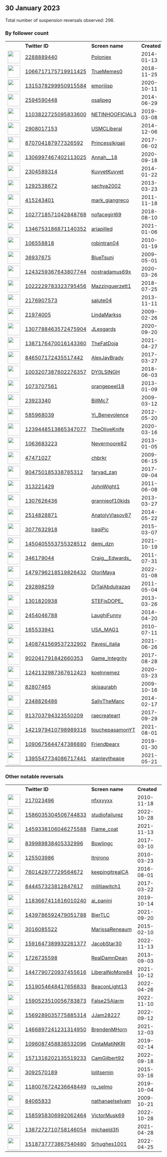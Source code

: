 
## 30 January 2023
Total number of suspension reversals observed: 298.

### By follower count
<table><tr><th></th><th align="left">Twitter ID</th><th align="left">Screen name</th>
<th align="left">Created</th><th align="left">Status</th><th align="left">Suspended</th><th align="left">Followers</th>
<tr><td><a href="https://pbs.twimg.com/profile_images/1625473008172257284/b4vUfk-n_normal.png"><img src="https://pbs.twimg.com/profile_images/1625473008172257284/b4vUfk-n_normal.png" width="40px" height="40px" align="center"/></a></td><td><a href="https://twitter.com/intent/user?user_id=2288889440">2288889440</a></td><td><a href="https://twitter.com/Poloniex">Poloniex</a></td><td>2014-01-13</td><td align="center">✔️</td><td>2023-01-26</td><td>526846</td></tr>
<tr><td><a href="https://pbs.twimg.com/profile_images/1104012011258736641/C6MkbgWh_normal.jpg"><img src="https://pbs.twimg.com/profile_images/1104012011258736641/C6MkbgWh_normal.jpg" width="40px" height="40px" align="center"/></a></td><td><a href="https://twitter.com/intent/user?user_id=1066717175719911425">1066717175719911425</a></td><td><a href="https://twitter.com/TrueMemes0">TrueMemes0</a></td><td>2018-11-25</td><td align="center"></td><td></td><td>402371</td></tr>
<tr><td><a href="https://pbs.twimg.com/profile_images/1619397363583393792/df_rG7lE_normal.jpg"><img src="https://pbs.twimg.com/profile_images/1619397363583393792/df_rG7lE_normal.jpg" width="40px" height="40px" align="center"/></a></td><td><a href="https://twitter.com/intent/user?user_id=1315378299950915584">1315378299950915584</a></td><td><a href="https://twitter.com/emoriiisp">emoriiisp</a></td><td>2020-10-11</td><td align="center"></td><td>2022-03-11</td><td>122306</td></tr>
<tr><td><a href="https://pbs.twimg.com/profile_images/1361991165214662656/p7aE144d_normal.jpg"><img src="https://pbs.twimg.com/profile_images/1361991165214662656/p7aE144d_normal.jpg" width="40px" height="40px" align="center"/></a></td><td><a href="https://twitter.com/intent/user?user_id=2594590448">2594590448</a></td><td><a href="https://twitter.com/osalipeg">osalipeg</a></td><td>2014-06-29</td><td align="center"></td><td></td><td>63212</td></tr>
<tr><td><a href="https://pbs.twimg.com/profile_images/1577187571049930753/0TSPQA2u_normal.jpg"><img src="https://pbs.twimg.com/profile_images/1577187571049930753/0TSPQA2u_normal.jpg" width="40px" height="40px" align="center"/></a></td><td><a href="https://twitter.com/intent/user?user_id=1103822725095833600">1103822725095833600</a></td><td><a href="https://twitter.com/NETINHOOFICIAL3">NETINHOOFICIAL3</a></td><td>2019-03-08</td><td align="center"></td><td>2022-11-03</td><td>58555</td></tr>
<tr><td><a href="https://pbs.twimg.com/profile_images/1618266599894532102/oNI4e-bg_normal.jpg"><img src="https://pbs.twimg.com/profile_images/1618266599894532102/oNI4e-bg_normal.jpg" width="40px" height="40px" align="center"/></a></td><td><a href="https://twitter.com/intent/user?user_id=2908017153">2908017153</a></td><td><a href="https://twitter.com/USMCLiberal">USMCLiberal</a></td><td>2014-12-06</td><td align="center"></td><td></td><td>54227</td></tr>
<tr><td><a href="https://pbs.twimg.com/profile_images/1618747160102584320/aQm37Dh9_normal.jpg"><img src="https://pbs.twimg.com/profile_images/1618747160102584320/aQm37Dh9_normal.jpg" width="40px" height="40px" align="center"/></a></td><td><a href="https://twitter.com/intent/user?user_id=870704187977326592">870704187977326592</a></td><td><a href="https://twitter.com/PrincessIkigaii">PrincessIkigaii</a></td><td>2017-06-02</td><td align="center"></td><td>2022-03-11</td><td>47035</td></tr>
<tr><td><a href="https://pbs.twimg.com/profile_images/1610099233855574016/pd72f2up_normal.jpg"><img src="https://pbs.twimg.com/profile_images/1610099233855574016/pd72f2up_normal.jpg" width="40px" height="40px" align="center"/></a></td><td><a href="https://twitter.com/intent/user?user_id=1306997467402113025">1306997467402113025</a></td><td><a href="https://twitter.com/Annah__18">Annah__18</a></td><td>2020-09-18</td><td align="center"></td><td>2023-01-17</td><td>46614</td></tr>
<tr><td><a href="https://pbs.twimg.com/profile_images/1178658372222115840/fibVhco4_normal.jpg"><img src="https://pbs.twimg.com/profile_images/1178658372222115840/fibVhco4_normal.jpg" width="40px" height="40px" align="center"/></a></td><td><a href="https://twitter.com/intent/user?user_id=2304589314">2304589314</a></td><td><a href="https://twitter.com/KuvvetKuvvet">KuvvetKuvvet</a></td><td>2014-01-22</td><td align="center"></td><td></td><td>36576</td></tr>
<tr><td><a href="https://pbs.twimg.com/profile_images/1556634265257127936/3WPkqH36_normal.jpg"><img src="https://pbs.twimg.com/profile_images/1556634265257127936/3WPkqH36_normal.jpg" width="40px" height="40px" align="center"/></a></td><td><a href="https://twitter.com/intent/user?user_id=1292538672">1292538672</a></td><td><a href="https://twitter.com/sachya2002">sachya2002</a></td><td>2013-03-23</td><td align="center"></td><td>2022-10-16</td><td>36091</td></tr>
<tr><td><a href="https://pbs.twimg.com/profile_images/2604099950/6gf5zb2i62s183i09dpj_normal.jpeg"><img src="https://pbs.twimg.com/profile_images/2604099950/6gf5zb2i62s183i09dpj_normal.jpeg" width="40px" height="40px" align="center"/></a></td><td><a href="https://twitter.com/intent/user?user_id=415243401">415243401</a></td><td><a href="https://twitter.com/mark_giangreco">mark_giangreco</a></td><td>2011-11-18</td><td align="center"></td><td>2022-11-21</td><td>35786</td></tr>
<tr><td><a href="https://pbs.twimg.com/profile_images/1619749705193525248/zTSbrDgA_normal.jpg"><img src="https://pbs.twimg.com/profile_images/1619749705193525248/zTSbrDgA_normal.jpg" width="40px" height="40px" align="center"/></a></td><td><a href="https://twitter.com/intent/user?user_id=1027718571042848768">1027718571042848768</a></td><td><a href="https://twitter.com/nofacegirl69">nofacegirl69</a></td><td>2018-08-10</td><td align="center"></td><td></td><td>33582</td></tr>
<tr><td><a href="https://pbs.twimg.com/profile_images/1490083589131628544/enjqqlkd_normal.jpg"><img src="https://pbs.twimg.com/profile_images/1490083589131628544/enjqqlkd_normal.jpg" width="40px" height="40px" align="center"/></a></td><td><a href="https://twitter.com/intent/user?user_id=1346753186871140352">1346753186871140352</a></td><td><a href="https://twitter.com/ariapilled">ariapilled</a></td><td>2021-01-06</td><td align="center"></td><td>2022-02-24</td><td>33506</td></tr>
<tr><td><a href="https://pbs.twimg.com/profile_images/1626269577448689666/APADg2B1_normal.jpg"><img src="https://pbs.twimg.com/profile_images/1626269577448689666/APADg2B1_normal.jpg" width="40px" height="40px" align="center"/></a></td><td><a href="https://twitter.com/intent/user?user_id=106558818">106558818</a></td><td><a href="https://twitter.com/robintran04">robintran04</a></td><td>2010-01-19</td><td align="center"></td><td>2022-11-05</td><td>32808</td></tr>
<tr><td><a href="https://pbs.twimg.com/profile_images/1024991540379234304/1Ou7rZuv_normal.jpg"><img src="https://pbs.twimg.com/profile_images/1024991540379234304/1Ou7rZuv_normal.jpg" width="40px" height="40px" align="center"/></a></td><td><a href="https://twitter.com/intent/user?user_id=36937675">36937675</a></td><td><a href="https://twitter.com/BlueTsuni">BlueTsuni</a></td><td>2009-05-01</td><td align="center"></td><td></td><td>32527</td></tr>
<tr><td><a href="https://pbs.twimg.com/profile_images/1252699052988338176/jkOttCMK_normal.jpg"><img src="https://pbs.twimg.com/profile_images/1252699052988338176/jkOttCMK_normal.jpg" width="40px" height="40px" align="center"/></a></td><td><a href="https://twitter.com/intent/user?user_id=1243259367643807744">1243259367643807744</a></td><td><a href="https://twitter.com/nostradamus69x">nostradamus69x</a></td><td>2020-03-26</td><td align="center"></td><td>2022-07-25</td><td>31217</td></tr>
<tr><td><a href="https://pbs.twimg.com/profile_images/1074289447494189056/MJCR5ODZ_normal.jpg"><img src="https://pbs.twimg.com/profile_images/1074289447494189056/MJCR5ODZ_normal.jpg" width="40px" height="40px" align="center"/></a></td><td><a href="https://twitter.com/intent/user?user_id=1022229783323795456">1022229783323795456</a></td><td><a href="https://twitter.com/Mazzinguerzett1">Mazzinguerzett1</a></td><td>2018-07-25</td><td align="center"></td><td></td><td>31071</td></tr>
<tr><td><a href="https://pbs.twimg.com/profile_images/1338168718908645383/xMVrbw2T_normal.jpg"><img src="https://pbs.twimg.com/profile_images/1338168718908645383/xMVrbw2T_normal.jpg" width="40px" height="40px" align="center"/></a></td><td><a href="https://twitter.com/intent/user?user_id=2176907573">2176907573</a></td><td><a href="https://twitter.com/salute04">salute04</a></td><td>2013-11-11</td><td align="center"></td><td></td><td>30819</td></tr>
<tr><td><a href="https://pbs.twimg.com/profile_images/1618987847905599488/mUDW5nBm_normal.jpg"><img src="https://pbs.twimg.com/profile_images/1618987847905599488/mUDW5nBm_normal.jpg" width="40px" height="40px" align="center"/></a></td><td><a href="https://twitter.com/intent/user?user_id=21974005">21974005</a></td><td><a href="https://twitter.com/LindaMarkss">LindaMarkss</a></td><td>2009-02-26</td><td align="center"></td><td></td><td>29337</td></tr>
<tr><td><a href="https://pbs.twimg.com/profile_images/1307796627432902660/De0DC2pK_normal.jpg"><img src="https://pbs.twimg.com/profile_images/1307796627432902660/De0DC2pK_normal.jpg" width="40px" height="40px" align="center"/></a></td><td><a href="https://twitter.com/intent/user?user_id=1307788463572475904">1307788463572475904</a></td><td><a href="https://twitter.com/JLesgards">JLesgards</a></td><td>2020-09-20</td><td align="center"></td><td>2022-06-13</td><td>29111</td></tr>
<tr><td><a href="https://pbs.twimg.com/profile_images/1441260224967417858/lCcFuQJQ_normal.jpg"><img src="https://pbs.twimg.com/profile_images/1441260224967417858/lCcFuQJQ_normal.jpg" width="40px" height="40px" align="center"/></a></td><td><a href="https://twitter.com/intent/user?user_id=1387176470016143360">1387176470016143360</a></td><td><a href="https://twitter.com/TheFatDoja">TheFatDoja</a></td><td>2021-04-27</td><td align="center"></td><td></td><td>27840</td></tr>
<tr><td><a href="https://pbs.twimg.com/profile_images/1197965977356513281/4O9VJnRJ_normal.jpg"><img src="https://pbs.twimg.com/profile_images/1197965977356513281/4O9VJnRJ_normal.jpg" width="40px" height="40px" align="center"/></a></td><td><a href="https://twitter.com/intent/user?user_id=846507172435517442">846507172435517442</a></td><td><a href="https://twitter.com/AlexJayBrady">AlexJayBrady</a></td><td>2017-03-27</td><td align="center"></td><td></td><td>27115</td></tr>
<tr><td><a href="https://pbs.twimg.com/profile_images/1621985390172459008/M4MvrUh6_normal.jpg"><img src="https://pbs.twimg.com/profile_images/1621985390172459008/M4MvrUh6_normal.jpg" width="40px" height="40px" align="center"/></a></td><td><a href="https://twitter.com/intent/user?user_id=1003207387602276357">1003207387602276357</a></td><td><a href="https://twitter.com/DY0LSINGH">DY0LSINGH</a></td><td>2018-06-03</td><td align="center"></td><td></td><td>25130</td></tr>
<tr><td><a href="https://pbs.twimg.com/profile_images/1111763130693152768/PTCFsybC_normal.png"><img src="https://pbs.twimg.com/profile_images/1111763130693152768/PTCFsybC_normal.png" width="40px" height="40px" align="center"/></a></td><td><a href="https://twitter.com/intent/user?user_id=1073707561">1073707561</a></td><td><a href="https://twitter.com/orangepeel18">orangepeel18</a></td><td>2013-01-09</td><td align="center"></td><td>2022-09-20</td><td>24272</td></tr>
<tr><td><a href="https://pbs.twimg.com/profile_images/692732084838801408/qfpsjpVB_normal.jpg"><img src="https://pbs.twimg.com/profile_images/692732084838801408/qfpsjpVB_normal.jpg" width="40px" height="40px" align="center"/></a></td><td><a href="https://twitter.com/intent/user?user_id=23923340">23923340</a></td><td><a href="https://twitter.com/BillMc7">BillMc7</a></td><td>2009-03-12</td><td align="center"></td><td></td><td>23499</td></tr>
<tr><td><a href="https://pbs.twimg.com/profile_images/1509260018440355845/QNHsTKWQ_normal.jpg"><img src="https://pbs.twimg.com/profile_images/1509260018440355845/QNHsTKWQ_normal.jpg" width="40px" height="40px" align="center"/></a></td><td><a href="https://twitter.com/intent/user?user_id=585968039">585968039</a></td><td><a href="https://twitter.com/Yi_Benevolence">Yi_Benevolence</a></td><td>2012-05-20</td><td align="center"></td><td>2022-08-23</td><td>23271</td></tr>
<tr><td><a href="https://pbs.twimg.com/profile_images/1239449307863846913/J0ApkhJH_normal.jpg"><img src="https://pbs.twimg.com/profile_images/1239449307863846913/J0ApkhJH_normal.jpg" width="40px" height="40px" align="center"/></a></td><td><a href="https://twitter.com/intent/user?user_id=1239448513865347077">1239448513865347077</a></td><td><a href="https://twitter.com/TheOliveKnife">TheOliveKnife</a></td><td>2020-03-16</td><td align="center"></td><td></td><td>23168</td></tr>
<tr><td><a href="https://pbs.twimg.com/profile_images/1620125139261079552/NBrqyavc_normal.jpg"><img src="https://pbs.twimg.com/profile_images/1620125139261079552/NBrqyavc_normal.jpg" width="40px" height="40px" align="center"/></a></td><td><a href="https://twitter.com/intent/user?user_id=1063683223">1063683223</a></td><td><a href="https://twitter.com/Nevermoore82">Nevermoore82</a></td><td>2013-01-05</td><td align="center"></td><td></td><td>23004</td></tr>
<tr><td><a href="https://pbs.twimg.com/profile_images/1408184771436494850/v0JkM_NF_normal.jpg"><img src="https://pbs.twimg.com/profile_images/1408184771436494850/v0JkM_NF_normal.jpg" width="40px" height="40px" align="center"/></a></td><td><a href="https://twitter.com/intent/user?user_id=47471027">47471027</a></td><td><a href="https://twitter.com/chbrkr">chbrkr</a></td><td>2009-06-15</td><td align="center"></td><td>2022-09-24</td><td>22986</td></tr>
<tr><td><a href="https://pbs.twimg.com/profile_images/1282297015670575105/Lmx_8bNm_normal.jpg"><img src="https://pbs.twimg.com/profile_images/1282297015670575105/Lmx_8bNm_normal.jpg" width="40px" height="40px" align="center"/></a></td><td><a href="https://twitter.com/intent/user?user_id=904750185338765312">904750185338765312</a></td><td><a href="https://twitter.com/faryad_zan">faryad_zan</a></td><td>2017-09-04</td><td align="center">👋</td><td></td><td>22434</td></tr>
<tr><td><a href="https://pbs.twimg.com/profile_images/1517556933133225984/6sOA8MZ3_normal.jpg"><img src="https://pbs.twimg.com/profile_images/1517556933133225984/6sOA8MZ3_normal.jpg" width="40px" height="40px" align="center"/></a></td><td><a href="https://twitter.com/intent/user?user_id=313221429">313221429</a></td><td><a href="https://twitter.com/JohnWight1">JohnWight1</a></td><td>2011-06-08</td><td align="center"></td><td>2022-08-26</td><td>21768</td></tr>
<tr><td><a href="https://pbs.twimg.com/profile_images/1236379701884514304/jknJG-DD_normal.jpg"><img src="https://pbs.twimg.com/profile_images/1236379701884514304/jknJG-DD_normal.jpg" width="40px" height="40px" align="center"/></a></td><td><a href="https://twitter.com/intent/user?user_id=1307626436">1307626436</a></td><td><a href="https://twitter.com/grannieof10kids">grannieof10kids</a></td><td>2013-03-27</td><td align="center"></td><td></td><td>21502</td></tr>
<tr><td><a href="https://pbs.twimg.com/profile_images/1628164577207754752/xhEzUoXX_normal.jpg"><img src="https://pbs.twimg.com/profile_images/1628164577207754752/xhEzUoXX_normal.jpg" width="40px" height="40px" align="center"/></a></td><td><a href="https://twitter.com/intent/user?user_id=2514828871">2514828871</a></td><td><a href="https://twitter.com/AnatolyVlasov87">AnatolyVlasov87</a></td><td>2014-05-22</td><td align="center"></td><td>2022-08-09</td><td>20184</td></tr>
<tr><td><a href="https://pbs.twimg.com/profile_images/574246974397935616/WjxjJcve_normal.jpeg"><img src="https://pbs.twimg.com/profile_images/574246974397935616/WjxjJcve_normal.jpeg" width="40px" height="40px" align="center"/></a></td><td><a href="https://twitter.com/intent/user?user_id=3077632918">3077632918</a></td><td><a href="https://twitter.com/IraqiPic">IraqiPic</a></td><td>2015-03-07</td><td align="center"></td><td>2023-01-19</td><td>17408</td></tr>
<tr><td><a href="https://pbs.twimg.com/profile_images/1558944869871124480/UTnu9vm4_normal.jpg"><img src="https://pbs.twimg.com/profile_images/1558944869871124480/UTnu9vm4_normal.jpg" width="40px" height="40px" align="center"/></a></td><td><a href="https://twitter.com/intent/user?user_id=1450405553755328512">1450405553755328512</a></td><td><a href="https://twitter.com/demi_dzn">demi_dzn</a></td><td>2021-10-19</td><td align="center"></td><td>2022-09-13</td><td>16735</td></tr>
<tr><td><a href="https://pbs.twimg.com/profile_images/1617911400705277952/w9WlSyQh_normal.jpg"><img src="https://pbs.twimg.com/profile_images/1617911400705277952/w9WlSyQh_normal.jpg" width="40px" height="40px" align="center"/></a></td><td><a href="https://twitter.com/intent/user?user_id=346179044">346179044</a></td><td><a href="https://twitter.com/Craig__Edwards_">Craig__Edwards_</a></td><td>2011-07-31</td><td align="center"></td><td></td><td>14852</td></tr>
<tr><td><a href="https://pbs.twimg.com/profile_images/1626310610391638023/2gqQzwDe_normal.jpg"><img src="https://pbs.twimg.com/profile_images/1626310610391638023/2gqQzwDe_normal.jpg" width="40px" height="40px" align="center"/></a></td><td><a href="https://twitter.com/intent/user?user_id=1479796218519826432">1479796218519826432</a></td><td><a href="https://twitter.com/OloriMaya">OloriMaya</a></td><td>2022-01-08</td><td align="center"></td><td>2022-05-01</td><td>12953</td></tr>
<tr><td><a href="https://pbs.twimg.com/profile_images/1570772063035555845/RqtTCBmw_normal.jpg"><img src="https://pbs.twimg.com/profile_images/1570772063035555845/RqtTCBmw_normal.jpg" width="40px" height="40px" align="center"/></a></td><td><a href="https://twitter.com/intent/user?user_id=292898259">292898259</a></td><td><a href="https://twitter.com/DrTalAbdulrazaq">DrTalAbdulrazaq</a></td><td>2011-05-04</td><td align="center"></td><td>2022-12-14</td><td>9090</td></tr>
<tr><td><a href="https://pbs.twimg.com/profile_images/1513532436080214023/IW3rm9mH_normal.jpg"><img src="https://pbs.twimg.com/profile_images/1513532436080214023/IW3rm9mH_normal.jpg" width="40px" height="40px" align="center"/></a></td><td><a href="https://twitter.com/intent/user?user_id=1301820938">1301820938</a></td><td><a href="https://twitter.com/STEFisDOPE_">STEFisDOPE_</a></td><td>2013-03-26</td><td align="center"></td><td>2022-04-29</td><td>8265</td></tr>
<tr><td><a href="https://pbs.twimg.com/profile_images/1629460783296856067/sa7-O6X1_normal.jpg"><img src="https://pbs.twimg.com/profile_images/1629460783296856067/sa7-O6X1_normal.jpg" width="40px" height="40px" align="center"/></a></td><td><a href="https://twitter.com/intent/user?user_id=2454046788">2454046788</a></td><td><a href="https://twitter.com/LaughiFunny">LaughiFunny</a></td><td>2014-04-20</td><td align="center">🔒</td><td>2022-10-28</td><td>6622</td></tr>
<tr><td><a href="https://pbs.twimg.com/profile_images/1628280176030236674/M3Lp_61U_normal.jpg"><img src="https://pbs.twimg.com/profile_images/1628280176030236674/M3Lp_61U_normal.jpg" width="40px" height="40px" align="center"/></a></td><td><a href="https://twitter.com/intent/user?user_id=165533941">165533941</a></td><td><a href="https://twitter.com/USA_MAG1">USA_MAG1</a></td><td>2010-07-11</td><td align="center"></td><td></td><td>6253</td></tr>
<tr><td><a href="https://pbs.twimg.com/profile_images/1470379543160578054/iwtt7YLt_normal.jpg"><img src="https://pbs.twimg.com/profile_images/1470379543160578054/iwtt7YLt_normal.jpg" width="40px" height="40px" align="center"/></a></td><td><a href="https://twitter.com/intent/user?user_id=1408741569537232902">1408741569537232902</a></td><td><a href="https://twitter.com/Pavesi_italia">Pavesi_italia</a></td><td>2021-06-26</td><td align="center"></td><td></td><td>5460</td></tr>
<tr><td><a href="https://pbs.twimg.com/profile_images/1484420931841925120/DGBLcGGH_normal.jpg"><img src="https://pbs.twimg.com/profile_images/1484420931841925120/DGBLcGGH_normal.jpg" width="40px" height="40px" align="center"/></a></td><td><a href="https://twitter.com/intent/user?user_id=902041791842660353">902041791842660353</a></td><td><a href="https://twitter.com/Game_Integrity">Game_Integrity</a></td><td>2017-08-28</td><td align="center"></td><td>2022-12-13</td><td>4086</td></tr>
<tr><td><a href="https://pbs.twimg.com/profile_images/1501640837129637889/I1HsP71L_normal.jpg"><img src="https://pbs.twimg.com/profile_images/1501640837129637889/I1HsP71L_normal.jpg" width="40px" height="40px" align="center"/></a></td><td><a href="https://twitter.com/intent/user?user_id=1242132987367612423">1242132987367612423</a></td><td><a href="https://twitter.com/koelnnemez">koelnnemez</a></td><td>2020-03-23</td><td align="center"></td><td>2022-04-09</td><td>3875</td></tr>
<tr><td><a href="https://pbs.twimg.com/profile_images/1365964270739939331/UDDfrTO3_normal.jpg"><img src="https://pbs.twimg.com/profile_images/1365964270739939331/UDDfrTO3_normal.jpg" width="40px" height="40px" align="center"/></a></td><td><a href="https://twitter.com/intent/user?user_id=82807465">82807465</a></td><td><a href="https://twitter.com/skjsaurabh">skjsaurabh</a></td><td>2009-10-16</td><td align="center"></td><td>2023-01-04</td><td>3467</td></tr>
<tr><td><a href="https://pbs.twimg.com/profile_images/1565341243936505857/TiUzPzW9_normal.jpg"><img src="https://pbs.twimg.com/profile_images/1565341243936505857/TiUzPzW9_normal.jpg" width="40px" height="40px" align="center"/></a></td><td><a href="https://twitter.com/intent/user?user_id=2348826486">2348826486</a></td><td><a href="https://twitter.com/SallyTheManc">SallyTheManc</a></td><td>2014-02-17</td><td align="center"></td><td>2022-11-14</td><td>3370</td></tr>
<tr><td><a href="https://pbs.twimg.com/profile_images/1568586093934841856/msy8Iwtq_normal.jpg"><img src="https://pbs.twimg.com/profile_images/1568586093934841856/msy8Iwtq_normal.jpg" width="40px" height="40px" align="center"/></a></td><td><a href="https://twitter.com/intent/user?user_id=913703794323550209">913703794323550209</a></td><td><a href="https://twitter.com/raecreateart">raecreateart</a></td><td>2017-09-29</td><td align="center"></td><td>2023-01-13</td><td>3321</td></tr>
<tr><td><a href="https://pbs.twimg.com/profile_images/1421980433957457920/p5SZtkkD_normal.jpg"><img src="https://pbs.twimg.com/profile_images/1421980433957457920/p5SZtkkD_normal.jpg" width="40px" height="40px" align="center"/></a></td><td><a href="https://twitter.com/intent/user?user_id=1421979410798989316">1421979410798989316</a></td><td><a href="https://twitter.com/touchepasamonYT">touchepasamonYT</a></td><td>2021-08-01</td><td align="center"></td><td>2022-11-03</td><td>3306</td></tr>
<tr><td><a href="https://pbs.twimg.com/profile_images/1090687447082651648/5uPK2S8Y_normal.jpg"><img src="https://pbs.twimg.com/profile_images/1090687447082651648/5uPK2S8Y_normal.jpg" width="40px" height="40px" align="center"/></a></td><td><a href="https://twitter.com/intent/user?user_id=1090675644747386880">1090675644747386880</a></td><td><a href="https://twitter.com/Friendbearx">Friendbearx</a></td><td>2019-01-30</td><td align="center"></td><td>2022-03-31</td><td>3288</td></tr>
<tr><td><a href="https://pbs.twimg.com/profile_images/1621450011094536193/8xqASmz1_normal.jpg"><img src="https://pbs.twimg.com/profile_images/1621450011094536193/8xqASmz1_normal.jpg" width="40px" height="40px" align="center"/></a></td><td><a href="https://twitter.com/intent/user?user_id=1395547734086717441">1395547734086717441</a></td><td><a href="https://twitter.com/stanleytheape">stanleytheape</a></td><td>2021-05-21</td><td align="center"></td><td>2023-01-13</td><td>3264</td></tr>
</table>

### Other notable reversals
<table><tr><th></th><th align="left">Twitter ID</th><th align="left">Screen name</th>
<th align="left">Created</th><th align="left">Status</th><th align="left">Suspended</th><th align="left">Followers</th>
<tr><td><a href="https://pbs.twimg.com/profile_images/534160428054499328/5Xiet_CD_normal.jpeg"><img src="https://pbs.twimg.com/profile_images/534160428054499328/5Xiet_CD_normal.jpeg" width="40px" height="40px" align="center"/></a></td><td><a href="https://twitter.com/intent/user?user_id=217023496">217023496</a></td><td><a href="https://twitter.com/nfxxyyxx">nfxxyyxx</a></td><td>2010-11-18</td><td align="center"></td><td>2022-12-29</td><td>1263</td></tr>
<tr><td><a href="https://pbs.twimg.com/profile_images/1586039937543331840/QuyPAgUZ_normal.jpg"><img src="https://pbs.twimg.com/profile_images/1586039937543331840/QuyPAgUZ_normal.jpg" width="40px" height="40px" align="center"/></a></td><td><a href="https://twitter.com/intent/user?user_id=1586035304506744833">1586035304506744833</a></td><td><a href="https://twitter.com/studiofailurez">studiofailurez</a></td><td>2022-10-28</td><td align="center"></td><td>2022-11-29</td><td>1646</td></tr>
<tr><td><a href="https://pbs.twimg.com/profile_images/1529309441975169024/62H2hR4x_normal.jpg"><img src="https://pbs.twimg.com/profile_images/1529309441975169024/62H2hR4x_normal.jpg" width="40px" height="40px" align="center"/></a></td><td><a href="https://twitter.com/intent/user?user_id=1459338106046275588">1459338106046275588</a></td><td><a href="https://twitter.com/Flame_coat">Flame_coat</a></td><td>2021-11-13</td><td align="center"></td><td>2022-12-27</td><td>14</td></tr>
<tr><td><a href="https://pbs.twimg.com/profile_images/1611908324869525504/0-8keM98_normal.jpg"><img src="https://pbs.twimg.com/profile_images/1611908324869525504/0-8keM98_normal.jpg" width="40px" height="40px" align="center"/></a></td><td><a href="https://twitter.com/intent/user?user_id=839989838405332996">839989838405332996</a></td><td><a href="https://twitter.com/BowIingc">BowIingc</a></td><td>2017-03-10</td><td align="center"></td><td>2023-01-12</td><td>684</td></tr>
<tr><td><a href="https://pbs.twimg.com/profile_images/1545412326865612800/O_wOAm2I_normal.jpg"><img src="https://pbs.twimg.com/profile_images/1545412326865612800/O_wOAm2I_normal.jpg" width="40px" height="40px" align="center"/></a></td><td><a href="https://twitter.com/intent/user?user_id=125503986">125503986</a></td><td><a href="https://twitter.com/ltnjrono">ltnjrono</a></td><td>2010-03-23</td><td align="center"></td><td>2023-01-18</td><td>41</td></tr>
<tr><td><a href="https://pbs.twimg.com/profile_images/760160285881606146/73bDeiS2_normal.jpg"><img src="https://pbs.twimg.com/profile_images/760160285881606146/73bDeiS2_normal.jpg" width="40px" height="40px" align="center"/></a></td><td><a href="https://twitter.com/intent/user?user_id=760142977729564672">760142977729564672</a></td><td><a href="https://twitter.com/keepingitrealCA">keepingitrealCA</a></td><td>2016-08-01</td><td align="center"></td><td>2023-01-15</td><td>156</td></tr>
<tr><td><a href="https://pbs.twimg.com/profile_images/1593702765171249155/A3agXucU_normal.jpg"><img src="https://pbs.twimg.com/profile_images/1593702765171249155/A3agXucU_normal.jpg" width="40px" height="40px" align="center"/></a></td><td><a href="https://twitter.com/intent/user?user_id=844457323812847617">844457323812847617</a></td><td><a href="https://twitter.com/militiawitch1">militiawitch1</a></td><td>2017-03-22</td><td align="center"></td><td>2022-12-22</td><td>1318</td></tr>
<tr><td><a href="https://pbs.twimg.com/profile_images/1487530721434476544/CFs6ABQl_normal.jpg"><img src="https://pbs.twimg.com/profile_images/1487530721434476544/CFs6ABQl_normal.jpg" width="40px" height="40px" align="center"/></a></td><td><a href="https://twitter.com/intent/user?user_id=1183667411616010240">1183667411616010240</a></td><td><a href="https://twitter.com/ai_panini">ai_panini</a></td><td>2019-10-14</td><td align="center"></td><td>2022-12-18</td><td>66</td></tr>
<tr><td><a href="https://pbs.twimg.com/profile_images/1503606753103015939/gW03DqRN_normal.jpg"><img src="https://pbs.twimg.com/profile_images/1503606753103015939/gW03DqRN_normal.jpg" width="40px" height="40px" align="center"/></a></td><td><a href="https://twitter.com/intent/user?user_id=1439786592479051788">1439786592479051788</a></td><td><a href="https://twitter.com/BierTLC">BierTLC</a></td><td>2021-09-20</td><td align="center"></td><td>2023-01-29</td><td>16</td></tr>
<tr><td><a href="https://pbs.twimg.com/profile_images/1543718906539347968/XTDBF8iO_normal.jpg"><img src="https://pbs.twimg.com/profile_images/1543718906539347968/XTDBF8iO_normal.jpg" width="40px" height="40px" align="center"/></a></td><td><a href="https://twitter.com/intent/user?user_id=3016085522">3016085522</a></td><td><a href="https://twitter.com/MarissaReneaum">MarissaReneaum</a></td><td>2015-02-10</td><td align="center"></td><td>2023-01-18</td><td>1136</td></tr>
<tr><td><a href="https://pbs.twimg.com/profile_images/1592201717457747968/askEl8Px_normal.jpg"><img src="https://pbs.twimg.com/profile_images/1592201717457747968/askEl8Px_normal.jpg" width="40px" height="40px" align="center"/></a></td><td><a href="https://twitter.com/intent/user?user_id=1591647389932261377">1591647389932261377</a></td><td><a href="https://twitter.com/JacobStar30">JacobStar30</a></td><td>2022-11-13</td><td align="center"></td><td>2023-01-07</td><td>239</td></tr>
<tr><td><a href="https://pbs.twimg.com/profile_images/1356860608579256320/rhZwOiqS_normal.jpg"><img src="https://pbs.twimg.com/profile_images/1356860608579256320/rhZwOiqS_normal.jpg" width="40px" height="40px" align="center"/></a></td><td><a href="https://twitter.com/intent/user?user_id=1726735598">1726735598</a></td><td><a href="https://twitter.com/RealDamnDean">RealDamnDean</a></td><td>2013-09-03</td><td align="center"></td><td>2023-01-23</td><td>1512</td></tr>
<tr><td><a href="https://pbs.twimg.com/profile_images/1586853161104384002/3F41Q5YU_normal.jpg"><img src="https://pbs.twimg.com/profile_images/1586853161104384002/3F41Q5YU_normal.jpg" width="40px" height="40px" align="center"/></a></td><td><a href="https://twitter.com/intent/user?user_id=1447790720937455616">1447790720937455616</a></td><td><a href="https://twitter.com/LiberalNoMore84">LiberalNoMore84</a></td><td>2021-10-12</td><td align="center"></td><td>2023-01-07</td><td>966</td></tr>
<tr><td><a href="https://pbs.twimg.com/profile_images/1562538991383203840/cd39ial__normal.jpg"><img src="https://pbs.twimg.com/profile_images/1562538991383203840/cd39ial__normal.jpg" width="40px" height="40px" align="center"/></a></td><td><a href="https://twitter.com/intent/user?user_id=1519054648417656833">1519054648417656833</a></td><td><a href="https://twitter.com/BeaconLight13">BeaconLight13</a></td><td>2022-04-26</td><td align="center"></td><td>2022-12-12</td><td>266</td></tr>
<tr><td><a href="https://pbs.twimg.com/profile_images/1591230605404110849/hXlxixkf_normal.jpg"><img src="https://pbs.twimg.com/profile_images/1591230605404110849/hXlxixkf_normal.jpg" width="40px" height="40px" align="center"/></a></td><td><a href="https://twitter.com/intent/user?user_id=1590523510056783873">1590523510056783873</a></td><td><a href="https://twitter.com/False25Alarm">False25Alarm</a></td><td>2022-11-10</td><td align="center"></td><td>2022-12-16</td><td>965</td></tr>
<tr><td><a href="https://pbs.twimg.com/profile_images/1581972378233470977/jHi8JBGh_normal.jpg"><img src="https://pbs.twimg.com/profile_images/1581972378233470977/jHi8JBGh_normal.jpg" width="40px" height="40px" align="center"/></a></td><td><a href="https://twitter.com/intent/user?user_id=1569289035775885314">1569289035775885314</a></td><td><a href="https://twitter.com/JJam28227">JJam28227</a></td><td>2022-09-12</td><td align="center"></td><td>2022-12-01</td><td>109</td></tr>
<tr><td><a href="https://abs.twimg.com/sticky/default_profile_images/default_profile_normal.png"><img src="https://abs.twimg.com/sticky/default_profile_images/default_profile_normal.png" width="40px" height="40px" align="center"/></a></td><td><a href="https://twitter.com/intent/user?user_id=1466897241231314950">1466897241231314950</a></td><td><a href="https://twitter.com/BrendenMHorn">BrendenMHorn</a></td><td>2021-12-03</td><td align="center"></td><td>2023-01-19</td><td>26</td></tr>
<tr><td><a href="https://pbs.twimg.com/profile_images/1528084698119159809/_waZPqd0_normal.jpg"><img src="https://pbs.twimg.com/profile_images/1528084698119159809/_waZPqd0_normal.jpg" width="40px" height="40px" align="center"/></a></td><td><a href="https://twitter.com/intent/user?user_id=1096087458838532096">1096087458838532096</a></td><td><a href="https://twitter.com/CintaMatiNKRI">CintaMatiNKRI</a></td><td>2019-02-14</td><td align="center"></td><td>2023-01-29</td><td>575</td></tr>
<tr><td><a href="https://pbs.twimg.com/profile_images/1612103873988292610/v2pLpe6j_normal.jpg"><img src="https://pbs.twimg.com/profile_images/1612103873988292610/v2pLpe6j_normal.jpg" width="40px" height="40px" align="center"/></a></td><td><a href="https://twitter.com/intent/user?user_id=1571316202135519233">1571316202135519233</a></td><td><a href="https://twitter.com/CamGilbert92">CamGilbert92</a></td><td>2022-09-18</td><td align="center"></td><td>2023-01-27</td><td>65</td></tr>
<tr><td><a href="https://abs.twimg.com/sticky/default_profile_images/default_profile_normal.png"><img src="https://abs.twimg.com/sticky/default_profile_images/default_profile_normal.png" width="40px" height="40px" align="center"/></a></td><td><a href="https://twitter.com/intent/user?user_id=3092570189">3092570189</a></td><td><a href="https://twitter.com/lolitsemin">lolitsemin</a></td><td>2015-03-16</td><td align="center">🔒</td><td>2023-01-25</td><td>1</td></tr>
<tr><td><a href="https://pbs.twimg.com/profile_images/1520750484487049216/Uh9TlMYX_normal.jpg"><img src="https://pbs.twimg.com/profile_images/1520750484487049216/Uh9TlMYX_normal.jpg" width="40px" height="40px" align="center"/></a></td><td><a href="https://twitter.com/intent/user?user_id=1180076724236648449">1180076724236648449</a></td><td><a href="https://twitter.com/ro_selmo">ro_selmo</a></td><td>2019-10-04</td><td align="center"></td><td>2022-12-30</td><td>363</td></tr>
<tr><td><a href="https://pbs.twimg.com/profile_images/2801114850/bdb6b558f3d88a53e84be16ef096d17d_normal.jpeg"><img src="https://pbs.twimg.com/profile_images/2801114850/bdb6b558f3d88a53e84be16ef096d17d_normal.jpeg" width="40px" height="40px" align="center"/></a></td><td><a href="https://twitter.com/intent/user?user_id=84065833">84065833</a></td><td><a href="https://twitter.com/nathanaelselvam">nathanaelselvam</a></td><td>2009-10-21</td><td align="center">🔒</td><td>2022-12-01</td><td>9</td></tr>
<tr><td><a href="https://pbs.twimg.com/profile_images/1585958749029662720/IZ6vJX39_normal.jpg"><img src="https://pbs.twimg.com/profile_images/1585958749029662720/IZ6vJX39_normal.jpg" width="40px" height="40px" align="center"/></a></td><td><a href="https://twitter.com/intent/user?user_id=1585958306992062464">1585958306992062464</a></td><td><a href="https://twitter.com/VictorMusk69">VictorMusk69</a></td><td>2022-10-28</td><td align="center"></td><td>2022-12-21</td><td>54</td></tr>
<tr><td><a href="https://pbs.twimg.com/profile_images/1564897950806843393/EV_2-D1d_normal.jpg"><img src="https://pbs.twimg.com/profile_images/1564897950806843393/EV_2-D1d_normal.jpg" width="40px" height="40px" align="center"/></a></td><td><a href="https://twitter.com/intent/user?user_id=1387272710758146054">1387272710758146054</a></td><td><a href="https://twitter.com/michaeld3fi">michaeld3fi</a></td><td>2021-04-28</td><td align="center"></td><td>2023-01-12</td><td>1646</td></tr>
<tr><td><a href="https://pbs.twimg.com/profile_images/1518739918541004800/PC8Avl_W_normal.jpg"><img src="https://pbs.twimg.com/profile_images/1518739918541004800/PC8Avl_W_normal.jpg" width="40px" height="40px" align="center"/></a></td><td><a href="https://twitter.com/intent/user?user_id=1518737773867540480">1518737773867540480</a></td><td><a href="https://twitter.com/Srhughes1001">Srhughes1001</a></td><td>2022-04-25</td><td align="center"></td><td>2022-12-13</td><td>26</td></tr>
</table>
